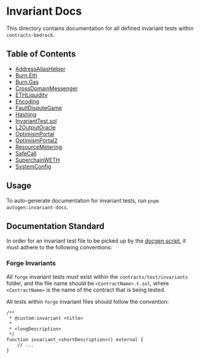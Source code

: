 # Invariant Docs

This directory contains documentation for all defined invariant tests within `contracts-bedrock`.

<!-- Do not modify the following section manually. It will be automatically generated on running `pnpm autogen:invariant-docs` -->
<!-- START autoTOC -->

## Table of Contents
- [AddressAliasHelper](./AddressAliasHelper.md)
- [Burn.Eth](./Burn.Eth.md)
- [Burn.Gas](./Burn.Gas.md)
- [CrossDomainMessenger](./CrossDomainMessenger.md)
- [ETHLiquidity](./ETHLiquidity.md)
- [Encoding](./Encoding.md)
- [FaultDisputeGame](./FaultDisputeGame.md)
- [Hashing](./Hashing.md)
- [InvariantTest.sol](./InvariantTest.sol.md)
- [L2OutputOracle](./L2OutputOracle.md)
- [OptimismPortal](./OptimismPortal.md)
- [OptimismPortal2](./OptimismPortal2.md)
- [ResourceMetering](./ResourceMetering.md)
- [SafeCall](./SafeCall.md)
- [SuperchainWETH](./SuperchainWETH.md)
- [SystemConfig](./SystemConfig.md)
<!-- END autoTOC -->

## Usage

To auto-generate documentation for invariant tests, run `pnpm autogen:invariant-docs`.

## Documentation Standard

In order for an invariant test file to be picked up by the [docgen script](../scripts/autogen/generate-invariant-docs.ts), it must
adhere to the following conventions:

### Forge Invariants

All `forge` invariant tests must exist within the `contracts/test/invariants` folder, and the file name should be
`<ContractName>.t.sol`, where `<ContractName>` is the name of the contract that is being tested.

All tests within `forge` invariant files should follow the convention:

```solidity
/**
 * @custom:invariant <title>
 *
 * <longDescription>
 */
function invariant_<shortDescription>() external {
    // ...
}
```
